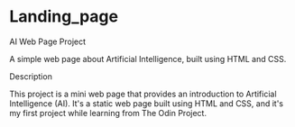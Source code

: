 # Landing_page

AI Web Page Project

A simple web page about Artificial Intelligence, built using HTML and CSS.

Description

This project is a mini web page that provides an introduction to Artificial Intelligence (AI). It's a static web page built using HTML and CSS, and it's my first project while  learning from The Odin Project.